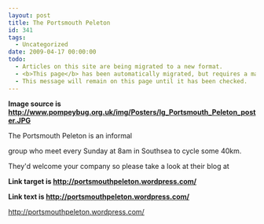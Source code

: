 ```yaml
---
layout: post
title: The Portsmouth Peleton
id: 341
tags:
  - Uncategorized
date: 2009-04-17 00:00:00
todo:
  - Articles on this site are being migrated to a new format.
  - <b>This page</b> has been automatically migrated, but requires a manual check-&amp;-tune to ensure the format and links all work as expected.
  - This message will remain on this page until it has been checked.
---
```


**Image source is http://www.pompeybug.org.uk/img/Posters/lg_Portsmouth_Peleton_poster.JPG**

The Portsmouth Peleton is an informal

group who meet every Sunday at 8am in Southsea to cycle some 40km.

They'd welcome your company so please take a look at their blog at 

**Link target is http://portsmouthpeleton.wordpress.com/**

**Link text is http://portsmouthpeleton.wordpress.com/**

http://portsmouthpeleton.wordpress.com/

 